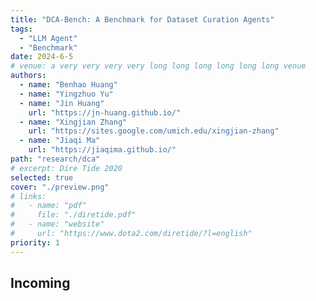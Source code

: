 ```yaml
---
title: "DCA-Bench: A Benchmark for Dataset Curation Agents"
tags:
  - "LLM Agent"
  - "Benchmark"
date: 2024-6-5
# venue: a very very very very long long long long long long venue
authors:
  - name: "Benhao Huang"
  - name: "Yingzhuo Yu"
  - name: "Jin Huang"
    url: "https://jn-huang.github.io/"
  - name: "Xingjian Zhang"
    url: "https://sites.google.com/umich.edu/xingjian-zhang"
  - name: "Jiaqi Ma"
    url: "https://jiaqima.github.io/"
path: "research/dca"
# excerpt: Dire Tide 2020
selected: true
cover: "./preview.png"
# links:
#   - name: "pdf"
#     file: "./diretide.pdf"
#   - name: "website"
#     url: "https://www.dota2.com/diretide/?l=english"
priority: 1
---
```


## Incoming

```

```
